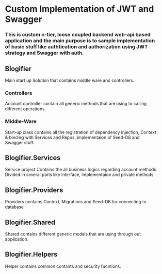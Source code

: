 # Custom Implementation of JWT and Swagger

### This is custom n-tier, loose coupled backend web-api based application and the main purpose is to sample implementation of basic stuff like authtication and authorization using JWT strategy and Swagger with auth.


## Blogifier
Main start up Solution that contains middle ware and controllers.

### Controllers
Account controller contain all generic methods that are using to calling different operations.

### Middle-Ware
Start-up class contains all the registration of dependency injection, Context & binding with Services and Repos, implementaion of Seed-DB and Swagger stuff.

## Blogifier.Services
Service project Contains the all business logics regarding account methods. Divided in several parts like Interface, Implementaion and private methods

## Blogifier.Providers
Providers contains Context, Migrations and Seed-DB for connecting to database

## Blogifier.Shared
Shared contains different generic models that are using through out application.

## Blogifier.Helpers
Helper contains common contants and security fucntions.


